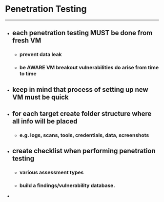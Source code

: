 # Penetration Testing
---
- ## each penetration testing **MUST** be done from fresh VM
	- ### prevent data leak
	- ### be AWARE VM breakout vulnerabilities do arise from time to time
- ## keep in mind that process of setting up new VM must be quick
- ## for each **target** create folder structure where all info will be placed
	- ### e.g. logs, scans, tools, credentials, data, screenshots 
- ## create checklist when performing penetration testing
	- ### various assessment types
	- ### build a findings/vulnerability database.
- 